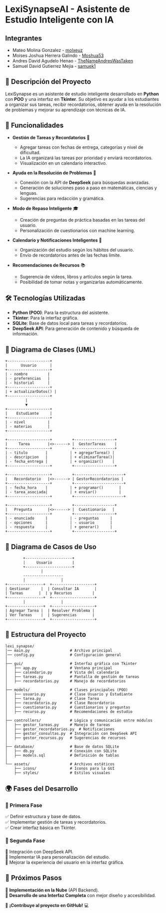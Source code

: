# LexiSynapseAI - Asistente de Estudio Inteligente con IA

## Integrantes
- Mateo Molina Gonzalez - [molxeuz](https://github.com/mateo)
- Moises Joshua Herrera Galindo - [Moshua53](https://github.com/moises)
- Andres David Agudelo Henao - [TheNameAndresWasTaken](https://github.com/andres)
- Samuel David Gutierrez Mejia - [samuek1](https://github.com/samuel)

## 🚀 Descripción del Proyecto
LexiSynapse es un asistente de estudio inteligente desarrollado en **Python** con **POO** y una interfaz en **Tkinter**. Su objetivo es ayudar a los estudiantes a organizar sus tareas, recibir recordatorios, obtener ayuda en la resolución de problemas y mejorar su aprendizaje con técnicas de IA.

## 🎯 Funcionalidades
- **Gestión de Tareas y Recordatorios** 📅
  - Agregar tareas con fechas de entrega, categorías y nivel de dificultad.
  - La IA organizará las tareas por prioridad y enviará recordatorios.
  - Visualización en un calendario interactivo.

- **Ayuda en la Resolución de Problemas** 🤖
  - Conexión con la API de **DeepSeek** para búsquedas avanzadas.
  - Generación de soluciones paso a paso en matemáticas, ciencias y lenguas.
  - Sugerencias para redacción y gramática.

- **Modo de Repaso Inteligente** 🎓
  - Creación de preguntas de práctica basadas en las tareas del usuario.
  - Personalización de cuestionarios con machine learning.

- **Calendario y Notificaciones Inteligentes** 🔔
  - Organización del estudio según los hábitos del usuario.
  - Envío de recordatorios antes de las fechas límite.

- **Recomendaciones de Recursos** 📚
  - Sugerencia de videos, libros y artículos según la tarea.
  - Posibilidad de tomar notas y organizarlas automáticamente.

## 🛠️ Tecnologías Utilizadas
- **Python (POO)**: Para la estructura del asistente.
- **Tkinter**: Para la interfaz gráfica.
- **SQLite**: Base de datos local para tareas y recordatorios.
- **DeepSeek API**: Para generación de contenido y búsqueda de información.

## 📌 Diagrama de Clases (UML)
```plaintext
+-------------------+
|      Usuario      |
+-------------------+
| - nombre         |
| - preferencias   |
| - historial      |
+-------------------+
| + actualizarDatos() |
+-------------------+
         |
         ▼
+-------------------+
|    Estudiante     |
+-------------------+
| - nivel          |
| - materias       |
+-------------------+

+-------------------+         +------------------+
|     Tarea        |<>------> |  GestorTareas    |
+-------------------+         +------------------+
| - titulo        |          | + agregarTarea() |
| - descripcion   |          | + eliminarTarea()|
| - fecha_entrega |          | + organizar()    |
+-------------------+         +------------------+

+-------------------+         +----------------------+
|   Recordatorio   |<>------> | GestorRecordatorios |
+-------------------+         +----------------------+
| - fecha_hora    |          | + programar()       |
| - tarea_asociada|          | + enviar()          |
+-------------------+         +----------------------+

+-------------------+         +------------------+
|   Pregunta       |<>------> |  Cuestionario   |
+-------------------+         +------------------+
| - enunciado     |          | - preguntas     |
| - opciones      |          | - usuario       |
| - respuesta     |          | + generar()     |
+-------------------+         +------------------+
```

## 📌 Diagrama de Casos de Uso
```plaintext
        +---------------------+
        |     Usuario         |
        +---------------------+
                |
        ------------------
        |                |
+----------------+  +-------------------+
| Gestionar     |  | Consultar IA       |
| Tareas       |  | y Recursos         |
+----------------+  +-------------------+
        |                |
+----------------+  +-------------------+
| Agregar Tarea |  | Resolver Problema |
| Ver Tareas    |  | Sugerencias       |
+----------------+  +-------------------+
```

## 📂 Estructura del Proyecto
```plaintext
lexi_synapse/
│── main.py                  # Archivo principal
│── config.py                # Configuración general
│
├── gui/                     # Interfaz gráfica con Tkinter
│   ├── app.py               # Ventana principal
│   ├── calendario.py        # Vista del calendario
│   ├── tareas.py            # Pantalla de gestión de tareas
│   ├── recordatorios.py     # Manejo de recordatorios
│
├── models/                  # Clases principales (POO)
│   ├── usuario.py           # Clase Usuario y Estudiante
│   ├── tarea.py             # Clase Tarea
│   ├── recordatorio.py      # Clase Recordatorio
│   ├── cuestionario.py      # Cuestionarios y preguntas
│   ├── recurso.py           # Recomendaciones de estudio
│
├── controllers/             # Lógica y comunicación entre módulos
│   ├── gestor_tareas.py     # Manejo de tareas
│   ├── gestor_recordatorios.py  # Notificaciones
│   ├── gestor_consultas.py  # Integración con DeepSeek API
│   ├── gestor_recursos.py   # Sugerencias de recursos
│
├── database/                # Base de datos SQLite
│   ├── db.py                # Conexión con SQLite
│   ├── models.sql           # Definición de tablas
│
└── assets/                  # Archivos estáticos
    ├── icons/               # Iconos para la GUI
    ├── styles/              # Estilos visuales
```

## 🌍 Fases del Desarrollo
### 📌 Primera Fase
✅ Definir estructura y base de datos.  
✅ Implementar gestión de tareas y recordatorios.  
✅ Crear interfaz básica en Tkinter.  

### 📌 Segunda Fase
🔄 Integración con DeepSeek API.  
🔄 Implementar IA para personalización del estudio.  
🔄 Mejorar la experiencia del usuario en la interfaz gráfica.  

## 🎯 Próximos Pasos
📌 **Implementación en la Nube** (API Backend).  
📌 **Desarrollo de una Interfaz Completa** con mejor diseño y accesibilidad.  

🚀 **¡Contribuye al proyecto en GitHub!** 💻


